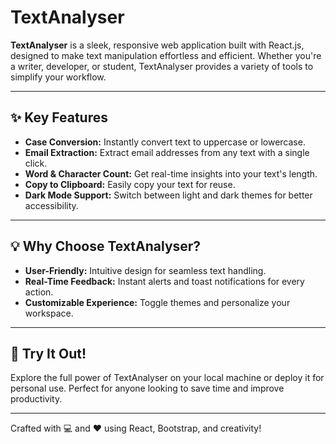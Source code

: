 # TextAnalyser

**TextAnalyser** is a sleek, responsive web application built with React.js, designed to make text manipulation effortless and efficient. Whether you're a writer, developer, or student, TextAnalyser provides a variety of tools to simplify your workflow.

---

## ✨ **Key Features**
- **Case Conversion:** Instantly convert text to uppercase or lowercase.  
- **Email Extraction:** Extract email addresses from any text with a single click.  
- **Word & Character Count:** Get real-time insights into your text's length.  
- **Copy to Clipboard:** Easily copy your text for reuse.  
- **Dark Mode Support:** Switch between light and dark themes for better accessibility.  

---

## 💡 **Why Choose TextAnalyser?**
- **User-Friendly:** Intuitive design for seamless text handling.  
- **Real-Time Feedback:** Instant alerts and toast notifications for every action.  
- **Customizable Experience:** Toggle themes and personalize your workspace.  

---

## 🚀 **Try It Out!**  
Explore the full power of TextAnalyser on your local machine or deploy it for personal use. Perfect for anyone looking to save time and improve productivity.

---

Crafted with 💻 and ❤️ using React, Bootstrap, and creativity! 
